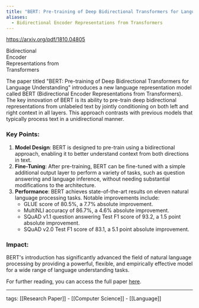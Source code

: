 ```yaml
---
title: "BERT: Pre-training of Deep Bidirectional Transformers for Language Understanding"
aliases:
  - Bidirectional Encoder Representations from Transformers
---
```

https://arxiv.org/pdf/1810.04805

Bidirectional  
Encoder  
Representations from  
Transformers

The paper titled "BERT: Pre-training of Deep Bidirectional Transformers for Language Understanding" introduces a new language representation model called BERT (Bidirectional Encoder Representations from Transformers). The key innovation of BERT is its ability to pre-train deep bidirectional representations from unlabeled text by jointly conditioning on both left and right context in all layers. This approach contrasts with previous models that typically process text in a unidirectional manner.

### Key Points:

1. **Model Design**: BERT is designed to pre-train using a bidirectional approach, enabling it to better understand context from both directions in text.
2. **Fine-Tuning**: After pre-training, BERT can be fine-tuned with a simple additional output layer to perform a variety of tasks, such as question answering and language inference, without needing substantial modifications to the architecture.
3. **Performance**: BERT achieves state-of-the-art results on eleven natural language processing tasks. Notable improvements include:
    - GLUE score of 80.5%, a 7.7% absolute improvement.
    - MultiNLI accuracy of 86.7%, a 4.6% absolute improvement.
    - SQuAD v1.1 question answering Test F1 score of 93.2, a 1.5 point absolute improvement.
    - SQuAD v2.0 Test F1 score of 83.1, a 5.1 point absolute improvement.

### Impact:

BERT's introduction has significantly advanced the field of natural language processing by providing a powerful, flexible, and empirically effective model for a wide range of language understanding tasks.

For further reading, you can access the full paper [here](https://arxiv.org/pdf/1810.04805).

---

tags: [[Research Paper]] - [[Computer Science]] - [[Language]]